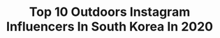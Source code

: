 ---
title: Top 10 Outdoors Instagram Influencers In South Korea In 2020
description: >-
  Find top outdoors Instagram influencers in South Korea in 2020. Most popular hashtags: #outdoor #gopro #ad #lifestyle.
platform: Instagram
profiles:
  - username: "leessssseul"
    fullname: >-
      Seulgi Lee
    location: "South Korea"
    followers: 13219
    engagement: 1087
    commentsToLikes: 0.039298
    id: ck5zybynu9lsh0i14774sssfz
    verified: false
    hashtags: "#shift, #outdoorsis, #outdoorlife, #ad"
  - username: "alegre.pic"
    fullname: >-
      알레그레Pic📸
    location: "South Korea"
    followers: 3258
    engagement: 1331
    commentsToLikes: 0.045770
    id: ck5zybye79lr80i14j9u5k648
    verified: false
    hashtags: "#2020mountain, #gtx, #milletkorea, #bac"
  - username: "sy__nini"
    fullname: >-
      ⛰
    location: "South Korea"
    followers: 11811
    engagement: 1360
    commentsToLikes: 0.032446
    id: ck5zybxfi9loq0i143ylg115r
    verified: false
    hashtags: "#jeju, #lifestyle, #bodyscrub, #100"
  - username: "totoolike"
    fullname: >-
      러닝전도사 안정은 🇰🇷
    location: "South Korea"
    followers: 70776
    engagement: 261
    commentsToLikes: 0.058461
    id: ck5hpz9mas80k0i11d2b89ar2
    verified: true
    hashtags: "#goout, #bostonmarathon, #chicagomarathon, #runderlust"
  - username: "dear.yc"
    fullname: >-
      ¨̮ YAU MANDY 邱晴
    location: "South Korea"
    followers: 28695
    engagement: 463
    commentsToLikes: 0.025863
    id: ck5pzv1h12w0f0i11j4gis8if
    verified: false
    hashtags: "#ig, #lastyear, #flowers, #diary"
  - username: "chloe19890309"
    fullname: >-
      Chloe
    location: "South Korea"
    followers: 6400
    engagement: 770
    commentsToLikes: 0.017336
    id: ck5zybll79l350i149867uw00
    verified: false
    hashtags: "#blackyak, #outdoors, #blackyak, #backpacking"
  - username: "seoul_boiii"
    fullname: >-
      116k | Seoul Boys 🔥
    location: "South Korea"
    followers: 117647
    engagement: 340
    commentsToLikes: 0.020998
    id: ck6tuy7egj3ot0j71mirgly4d
    verified: false
    hashtags: "#stayathome, #koreanfood, #lifestyle, #jungkook"
  - username: "myeonghoseo"
    fullname: >-
      Myeongho Seo
    location: "South Korea"
    followers: 17763
    engagement: 559
    commentsToLikes: 0.019581
    id: ck5byzhsuq5i60i11b4mq1gd3
    verified: false
    hashtags: "#penguin, #wildlife, #covid, #antarcticadventure"
  - username: "moonchanigraphy"
    fullname: >-
      ᴍᴏᴏɴᴄʜᴀɴɪɢʀᴀᴘʜʏ
    location: "South Korea"
    followers: 5433
    engagement: 502
    commentsToLikes: 0.048594
    id: ck5c4wvpp2a970i11lgo6slwq
    verified: false
    hashtags: "#slalom, #climbing, #quarantinelife, #nyepiday"
  - username: "gold.shin"
    fullname: >-
      Gold.Shin
    location: "South Korea"
    followers: 6409
    engagement: 817
    commentsToLikes: 0.035619
    id: ck5hnslsyobkr0i11wuj744ct
    verified: false
    hashtags: "#bornfire, #camp, #outdoorslife, #gooutside"
---